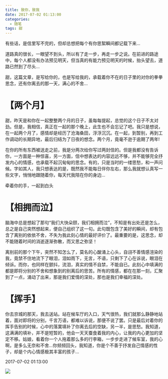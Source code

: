 ```yaml
---
title: 致你，致我
date: 2017-07-02 01:13:00
categories:
  - 随笔
tags: 甜
---
```


有些话，是信里写不完的，但却总想把每个有你思絮瞬间都记载下来...

​​​道路真的很长，一眼望不到头，所以有了走一步，再走一步之说。在前进的路途中，每个人都没有办法预见明天，但当真的有能力预见明天的时候，抬头望去，道路已然到了尽头…

甜，这篇文章，是写给你的，也是写给我的，承载着你不在的日子里的对你的拳拳思念，还有你离去的那一天，满心的不舍...



# 【两个月】



甜，昨天是和你在一起整整两个月的日子，虽每每提起，总觉的这个日子不太对劲。但是，我相信，真正在一起的那个晚上，此生也不会忘记了吧。我只是想说，在一起两个月了，感情却是经历了沧海桑田，浮浮沉沉。在一起，到暂别，再到工作调动的长期异地，最后归结为了日夜的想念。两个月，竟毫不逊于逾期了两年!

<!-- more -->



在你的所有东西被送走之前，我是分两次给你写过两封信的。但是我都没有告诉你，一方面是一种惊喜，另一方面，信中想表达的内容远远不够，并不能够完全抒发内心的情感，也承载不起沉甸甸的思念。有的，只是当时的一缕思愁，和一声问候。字如其人，我只想表达的是，既然我不能每日伴你左右，那么我就想认真写一些文字，悄悄地跟随着你，每天代我陪在你的身边...



牵着你的手，一起到白头



# 【相拥而泣】



脑海中总是想起了那句“我们大快朵颐，我们相拥而泣”，不知是有出处还是怎么，总之是自己突然想起来，便自己组织了这一句。此句既包含了美好的瞬间，却有包含了离别的依依不舍，不失为我此刻心情的最好评价了。最重要的是，这思念，却不能随着时间的消逝逐渐弥散，而又思之弥坚！



离别前的那个下午，突然不知怎么了，莫名的心酸涌上心头，自诩不善情感渲染的我，竟禁不住地流下了眼泪，泪如雨下，无言，不语，只剩下了心在诉说，眼泪在倾诉。而你，也同样在颤抖，流泪，真实的情不自禁，不能自已。此刻心中填满的都是即将分别的不舍和想象到的别离后的思苦。所有的情感，都在在那一刻，汇聚到了一点，涌动了出来，那是我们爱情的深处，那也是我们幸福的深处。



# 【挥手】



你去京城的那天，我去送站。站在候车厅的入口，天气很热，我们就那么静静地站着，面对即将的分别，千言万语，都难以诉说，那便不说了罢。只是最后对着你的挥手告别的时候，心中的落寞填补了你离去后的空缺，另一半，是思愁。我知道，这满满的填补，并不是短暂的，他会一天天蚕食着我的内心，让我的内心更加的坚定不移。姑娘，看着你一个人拖着那么多的行李箱，一步步走进了候车室，我的心啊，是多么无奈和不舍...你频频回头，我知道，你是个不善于抒发自己情感的性子，却是个内心情感极其丰富的孩子...


2017-07-02 01:13:00


<img src="/imgs/1501058100977.jpg" style="float:left;">